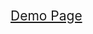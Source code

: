 <a href="https://barber-lanfing-page.netlify.app" style="font-size:21px; text-decaration: none;">Demo Page</a>
